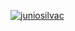 [![juniosilvac](https://github-readme-stats.vercel.app/api/top-langs/?username=juniosilvac&hide=html&layout=compact&theme=default)](https://github.com/anuraghazra/github-readme-stats)
